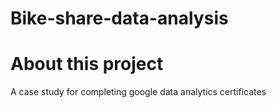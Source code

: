 # Bike-share-data-analysis


# About this project

A case study for completing google data analytics certificates
